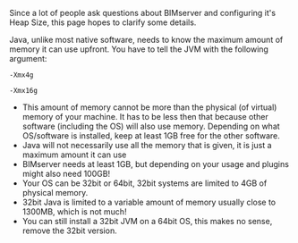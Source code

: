 Since a lot of people ask questions about BIMserver and configuring it's Heap Size, this page hopes to clarify some details.

Java, unlike most native software, needs to know the maximum amount of memory it can use upfront. You have to tell the JVM with the following argument: 

``` For 4GB
-Xmx4g
```

``` For 16GB
-Xmx16g
```

- This amount of memory cannot be more than the physical (of virtual) memory of your machine. It has to be less then that because other software (including the OS) will also use memory. Depending on what OS/software is installed, keep at least 1GB free for the other software.
- Java will not necessarily use all the memory that is given, it is just a maximum amount it can use
- BIMserver needs at least 1GB, but depending on your usage and plugins might also need 100GB!
- Your OS can be 32bit or 64bit, 32bit systems are limited to 4GB of physical memory.
- 32bit Java is limited to a variable amount of memory usually close to 1300MB, which is not much!
- You can still install a 32bit JVM on a 64bit OS, this makes no sense, remove the 32bit version.